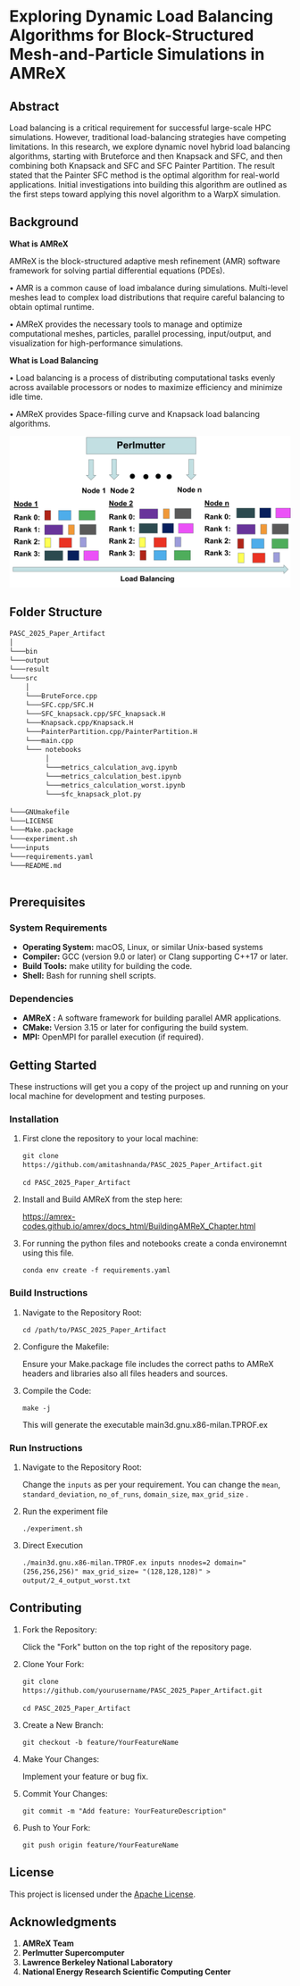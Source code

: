 # Exploring Dynamic Load Balancing Algorithms for Block-Structured Mesh-and-Particle Simulations in AMReX

## **Abstract**

Load balancing is a critical requirement for successful large-scale HPC simulations. However, traditional load-balancing strategies have competing limitations. In this research, we explore dynamic novel hybrid load balancing algorithms, starting with Bruteforce and then Knapsack and SFC, and then combining both Knapsack and SFC and SFC Painter Partition. The result stated that the Painter SFC method is the optimal algorithm for real-world applications. Initial investigations into building this algorithm are outlined as the first steps toward applying this novel algorithm to a WarpX simulation.

## **Background**

**What is AMReX**

AMReX is the block-structured adaptive mesh refinement (AMR) software framework for solving partial differential
equations (PDEs).

• AMR is a common cause of load imbalance during simulations. Multi-level meshes lead to complex load distributions that require careful balancing to obtain optimal runtime.

• AMReX provides the necessary tools to manage and optimize computational meshes, particles, parallel processing, input/output, and visualization for high-performance simulations.



**What is Load Balancing**

• Load balancing is a process of distributing computational tasks evenly across available processors or nodes to maximize   efficiency and minimize idle time.

• AMReX provides Space-filling curve and Knapsack load balancing algorithms.


![alt text](./result/perlmutter.png)

## **Folder Structure**

```
PASC_2025_Paper_Artifact
│
└───bin
└───output
└───result
└───src
    │ 
    └───BruteForce.cpp
    └───SFC.cpp/SFC.H
    └───SFC_knapsack.cpp/SFC_knapsack.H
    └───Knapsack.cpp/Knapsack.H
    └───PainterPartition.cpp/PainterPartition.H
    └───main.cpp
    └─── notebooks
         │ 
         └───metrics_calculation_avg.ipynb
         └───metrics_calculation_best.ipynb
         └───metrics_calculation_worst.ipynb
         └───sfc_knapsack_plot.py
    
└───GNUmakefile
└───LICENSE
└───Make.package
└───experiment.sh
└───inputs
└───requirements.yaml
└───README.md
    
```

## **Prerequisites**

### **System Requirements**

- **Operating System:** macOS, Linux, or similar Unix-based systems
- **Compiler:** GCC (version 9.0 or later) or Clang supporting C++17 or later.
- **Build Tools:** make utility for building the code.
- **Shell:** Bash for running shell scripts.

### **Dependencies**

- **AMReX :** A software framework for building parallel AMR applications.
- **CMake:** Version 3.15 or later for configuring the build system.
- **MPI:** OpenMPI for parallel execution (if required). 




   
## **Getting Started**

These instructions will get you a copy of the project up and running on your local machine for development and testing purposes.

### **Installation**

1. First clone the repository to your local machine:
   ```
   git clone https://github.com/amitashnanda/PASC_2025_Paper_Artifact.git

   cd PASC_2025_Paper_Artifact

   ```
2. Install and Build AMReX from the step here:

   https://amrex-codes.github.io/amrex/docs_html/BuildingAMReX_Chapter.html

3. For running the python files and notebooks create a conda environemnt using this file.
   ```
   conda env create -f requirements.yaml

   ```
### **Build Instructions**

1. Navigate to the Repository Root:

   ```
   cd /path/to/PASC_2025_Paper_Artifact

   ```
2. Configure the Makefile:

   Ensure your Make.package file includes the correct paths to AMReX headers and libraries also all files headers and sources. 

3. Compile the Code:

   ```
   make -j 

   ```
   This will generate the executable main3d.gnu.x86-milan.TPROF.ex 

### **Run Instructions**

1. Navigate to the Repository Root:

   Change the ```inputs``` as per your requirement. You can change the ```mean```, ```standard_deviation```, ```no_of_runs```, ```domain_size```, ```max_grid_size``` . 

2. Run the experiment file

   ```
   ./experiment.sh

   ```
3. Direct Execution

   ```
   ./main3d.gnu.x86-milan.TPROF.ex inputs nnodes=2 domain="(256,256,256)" max_grid_size= "(128,128,128)" > output/2_4_output_worst.txt

   ```

## **Contributing**

1. Fork the Repository:

   Click the "Fork" button on the top right of the repository page.

2. Clone Your Fork:
   ```
   git clone https://github.com/yourusername/PASC_2025_Paper_Artifact.git

   cd PASC_2025_Paper_Artifact

   ```
3. Create a New Branch:

   ```
   git checkout -b feature/YourFeatureName

   ```
4. Make Your Changes: 

   Implement your feature or bug fix.

5. Commit Your Changes:

   ```
   git commit -m "Add feature: YourFeatureDescription"

   ```

6. Push to Your Fork:

   ```
   git push origin feature/YourFeatureName

   ```

## **License**

This project is licensed under the [Apache License](LICENSE).



## **Acknowledgments**

1. **AMReX Team**
2. **Perlmutter Supercomputer**
3. **Lawrence Berkeley National Laboratory**
4. **National Energy Research Scientific Computing Center**








